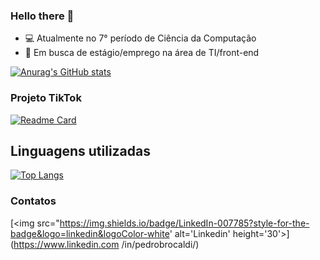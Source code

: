 ### Hello there 👋

- :computer: Atualmente no 7° período de Ciência da Computação
- :page_facing_up: Em busca de estágio/emprego na área de TI/front-end

<!--
**BryanNery/BryanNery** is a ✨ _special_ ✨ repository because its `README.md` (this file) appears on your GitHub profile.

Here are some ideas to get you started:

- 🔭 I’m currently working on ...
- 🌱 I’m currently learning ...
- 👯 I’m looking to collaborate on ...
- 🤔 I’m looking for help with ...
- 💬 Ask me about ...
- 📫 How to reach me: ...
- 😄 Pronouns: ...
- ⚡ Fun fact: ...
-->
[![Anurag's GitHub stats](https://github-readme-stats.vercel.app/api?username=BryanNery)](https://github.com/anuraghazra/github-readme-stats)

### Projeto TikTok

[![Readme Card](https://github-readme-stats.vercel.app/api/pin/?username=BryanNery&repo=TikTok-Project)](https://github.com/anuraghazra/github-readme-stats)

## Linguagens utilizadas

[![Top Langs](https://github-readme-stats.vercel.app/api/top-langs/?username=BryanNery)](https://github.com/anuraghazra/github-readme-stats)

### Contatos

[<img src="https://img.shields.io/badge/LinkedIn-007785?style-for-the-badge&logo=linkedin&logoColor-white' alt='Linkedin' height='30'>](https://www.linkedin.com /in/pedrobrocaldi/)

